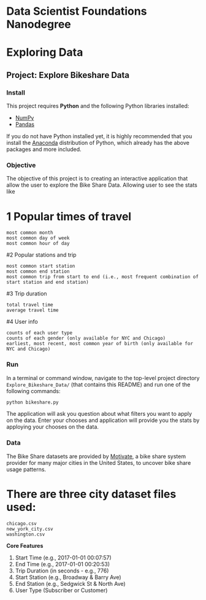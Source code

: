 # Data Scientist Foundations Nanodegree
# Exploring Data
## Project: Explore Bikeshare Data

### Install

This project requires **Python** and the following Python libraries installed:

- [NumPy](http://www.numpy.org/)
- [Pandas](http://pandas.pydata.org/)


If you do not have Python installed yet, it is highly recommended that you install the [Anaconda](http://continuum.io/downloads) distribution of Python, which already has the above packages and more included. 

### Objective

The objective of this project is to creating an interactive application that allow the user to explore the Bike Share Data. Allowing user to see the stats like 

# 1 Popular times of travel

    most common month
    most common day of week
    most common hour of day

#2 Popular stations and trip

    most common start station
    most common end station
    most common trip from start to end (i.e., most frequent combination of start station and end station)

#3 Trip duration

    total travel time
    average travel time

#4 User info

    counts of each user type
    counts of each gender (only available for NYC and Chicago)
    earliest, most recent, most common year of birth (only available for NYC and Chicago)

### Run

In a terminal or command window, navigate to the top-level project directory `Explore_Bikeshare_Data/` (that contains this README) and run one of the following commands:

```bash
python bikeshare.py
```

The application will ask you question about what filters you want to apply on the data. Enter your chooses and application will provide you the stats by apploying your chooses on the data. 

### Data

The Bike Share datasets are provided by [Motivate](https://www.motivateco.com/), a bike share system provider for many major cities in the United States, to uncover bike share usage patterns.

# There are three city dataset files used:
    
    chicago.csv
    new_york_city.csv
    washington.csv

**Core Features**
1. Start Time (e.g., 2017-01-01 00:07:57)
2. End Time (e.g., 2017-01-01 00:20:53)
3. Trip Duration (in seconds - e.g., 776)
4. Start Station (e.g., Broadway & Barry Ave)
5. End Station (e.g., Sedgwick St & North Ave)
6. User Type (Subscriber or Customer)

